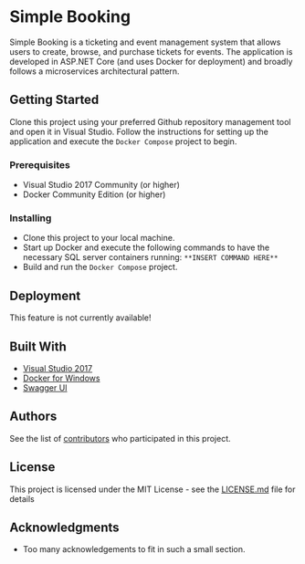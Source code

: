 # Simple Booking

Simple Booking is a ticketing and event management system that allows users to create, browse, and purchase tickets for events. The application is developed in ASP.NET Core (and uses Docker for deployment) and broadly follows a microservices architectural pattern.

## Getting Started

Clone this project using your preferred Github repository management tool and open it in Visual Studio. Follow the instructions for setting up the application and execute the `Docker Compose` project to begin.

### Prerequisites

* Visual Studio 2017 Community (or higher)
* Docker Community Edition (or higher)

### Installing

* Clone this project to your local machine.
* Start up Docker and execute the following commands to have the necessary SQL server containers running: `**INSERT COMMAND HERE**`
* Build and run the `Docker Compose` project.

## Deployment

This feature is not currently available!

## Built With

* [Visual Studio 2017](https://www.visualstudio.com/)
* [Docker for Windows](https://www.docker.com/docker-windows)
* [Swagger UI](https://swagger.io/tools/swagger-ui/)

## Authors

See the list of [contributors](https://github.com/tigeringarden/KalAcademyMusicApp/graphs/contributors) who participated in this project.

## License

This project is licensed under the MIT License - see the [LICENSE.md](LICENSE.md) file for details

## Acknowledgments

* Too many acknowledgements to fit in such a small section.
